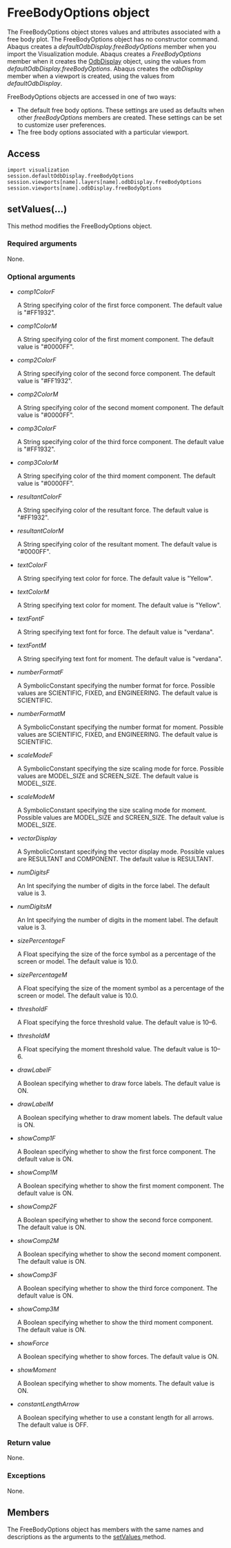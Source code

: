 # FreeBodyOptions object

The FreeBodyOptions object stores values and attributes associated with a free body plot. The FreeBodyOptions object has no constructor command. Abaqus creates a *defaultOdbDisplay.freeBodyOptions* member when you import the Visualization module. Abaqus creates a *FreeBodyOptions* member when it creates the [OdbDisplay](https://help.3ds.com/2022/english/DSSIMULIA_Established/SIMACAEKERRefMap/simaker-c-odbdisplaypyc.htm?ContextScope=all) object, using the values from *defaultOdbDisplay.freeBodyOptions*. Abaqus creates the *odbDisplay* member when a viewport is created, using the values from *defaultOdbDisplay*.

FreeBodyOptions objects are accessed in one of two ways:

- The default free body options. These settings are used as defaults when other *freeBodyOptions* members are created. These settings can be set to customize user preferences.
- The free body options associated with a particular viewport.

## Access

```
import visualization
session.defaultOdbDisplay.freeBodyOptions
session.viewports[name].layers[name].odbDisplay.freeBodyOptions
session.viewports[name].odbDisplay.freeBodyOptions
```

## setValues(...)



This method modifies the FreeBodyOptions object.



### Required arguments

None.

### Optional arguments

- *comp1ColorF*

  A String specifying color of the first force component. The default value is "#FF1932".

- *comp1ColorM*

  A String specifying color of the first moment component. The default value is "#0000FF".

- *comp2ColorF*

  A String specifying color of the second force component. The default value is "#FF1932".

- *comp2ColorM*

  A String specifying color of the second moment component. The default value is "#0000FF".

- *comp3ColorF*

  A String specifying color of the third force component. The default value is "#FF1932".

- *comp3ColorM*

  A String specifying color of the third moment component. The default value is "#0000FF".

- *resultantColorF*

  A String specifying color of the resultant force. The default value is "#FF1932".

- *resultantColorM*

  A String specifying color of the resultant moment. The default value is "#0000FF".

- *textColorF*

  A String specifying text color for force. The default value is "Yellow".

- *textColorM*

  A String specifying text color for moment. The default value is "Yellow".

- *textFontF*

  A String specifying text font for force. The default value is "verdana".

- *textFontM*

  A String specifying text font for moment. The default value is "verdana".

- *numberFormatF*

  A SymbolicConstant specifying the number format for force. Possible values are SCIENTIFIC, FIXED, and ENGINEERING. The default value is SCIENTIFIC.

- *numberFormatM*

  A SymbolicConstant specifying the number format for moment. Possible values are SCIENTIFIC, FIXED, and ENGINEERING. The default value is SCIENTIFIC.

- *scaleModeF*

  A SymbolicConstant specifying the size scaling mode for force. Possible values are MODEL_SIZE and SCREEN_SIZE. The default value is MODEL_SIZE.

- *scaleModeM*

  A SymbolicConstant specifying the size scaling mode for moment. Possible values are MODEL_SIZE and SCREEN_SIZE. The default value is MODEL_SIZE.

- *vectorDisplay*

  A SymbolicConstant specifying the vector display mode. Possible values are RESULTANT and COMPONENT. The default value is RESULTANT.

- *numDigitsF*

  An Int specifying the number of digits in the force label. The default value is 3.

- *numDigitsM*

  An Int specifying the number of digits in the moment label. The default value is 3.

- *sizePercentageF*

  A Float specifying the size of the force symbol as a percentage of the screen or model. The default value is 10.0.

- *sizePercentageM*

  A Float specifying the size of the moment symbol as a percentage of the screen or model. The default value is 10.0.

- *thresholdF*

  A Float specifying the force threshold value. The default value is 10–6.

- *thresholdM*

  A Float specifying the moment threshold value. The default value is 10–6.

- *drawLabelF*

  A Boolean specifying whether to draw force labels. The default value is ON.

- *drawLabelM*

  A Boolean specifying whether to draw moment labels. The default value is ON.

- *showComp1F*

  A Boolean specifying whether to show the first force component. The default value is ON.

- *showComp1M*

  A Boolean specifying whether to show the first moment component. The default value is ON.

- *showComp2F*

  A Boolean specifying whether to show the second force component. The default value is ON.

- *showComp2M*

  A Boolean specifying whether to show the second moment component. The default value is ON.

- *showComp3F*

  A Boolean specifying whether to show the third force component. The default value is ON.

- *showComp3M*

  A Boolean specifying whether to show the third moment component. The default value is ON.

- *showForce*

  A Boolean specifying whether to show forces. The default value is ON.

- *showMoment*

  A Boolean specifying whether to show moments. The default value is ON.

- *constantLengthArrow*

  A Boolean specifying whether to use a constant length for all arrows. The default value is OFF.

### Return value

None.

### Exceptions

None.



## Members

The FreeBodyOptions object has members with the same names and descriptions as the arguments to the [setValues ](https://help.3ds.com/2022/english/DSSIMULIA_Established/SIMACAEKERRefMap/simaker-c-freebodyoptionspyc.htm?ContextScope=all#simaker-freebodyoptionssetvaluespyc)method.